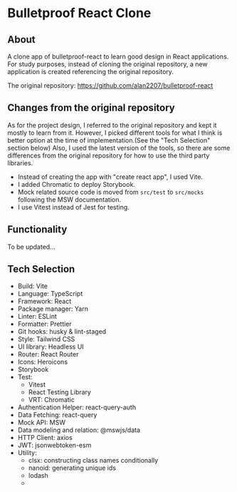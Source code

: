 # Bulletproof React Clone

## About

A clone app of bulletproof-react to learn good design in React applications.
For study purposes, instead of cloning the original repository, a new application is created referencing the original repository.

The original repository: https://github.com/alan2207/bulletproof-react

## Changes from the original repository

As for the project design, I referred to the original repository and kept it mostly to learn from it.
However, I picked different tools for what I think is better option at the time of implementation.(See the "Tech Selection" section below)
Also, I used the latest version of the tools, so there are some differences from the original repository for how to use the third party libraries.

- Instead of creating the app with "create react app", I used Vite.
- I added Chromatic to deploy Storybook.
- Mock related source code is moved from `src/test` to `src/mocks` following the MSW documentation.
- I use Vitest instead of Jest for testing.

## Functionality

To be updated...

## Tech Selection

- Build: Vite
- Language: TypeScript
- Framework: React
- Package manager: Yarn
- Linter: ESLint
- Formatter: Prettier
- Git hooks: husky & lint-staged
- Style: Tailwind CSS
- UI library: Headless UI
- Router: React Router
- Icons: Heroicons
- Storybook
- Test:
  - Vitest
  - React Testing Library
  - VRT: Chromatic
- Authentication Helper: react-query-auth
- Data Fetching: react-query
- Mock API: MSW
- Data modeling and relation: @mswjs/data 
- HTTP Client: axios
- JWT: jsonwebtoken-esm
- Utility: 
  - clsx: constructing class names conditionally
  - nanoid: generating unique ids
  - lodash
  - 
